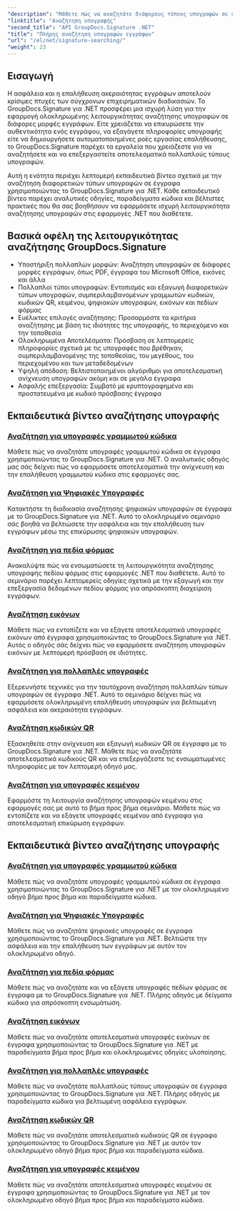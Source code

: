 ```yaml
---
"description": "Μάθετε πώς να αναζητάτε διάφορους τύπους υπογραφών σε έγγραφα .NET με το GroupDocs.Signature. Πλήρη εκπαιδευτικά βίντεο για αναζήτηση υπογραφών με γραμμωτό κώδικα, ψηφιακό κώδικα, κείμενο, κώδικα QR, εικόνα και πεδίο φόρμας."
"linktitle": "Αναζήτηση υπογραφής"
"second_title": "API GroupDocs.Signature .NET"
"title": "Πλήρης αναζήτηση υπογραφών εγγράφων"
"url": "/el/net/signature-searching/"
"weight": 23
---
```


## Εισαγωγή

Η ασφάλεια και η επαλήθευση ακεραιότητας εγγράφων αποτελούν κρίσιμες πτυχές των σύγχρονων επιχειρηματικών διαδικασιών. Το GroupDocs.Signature για .NET προσφέρει μια ισχυρή λύση για την εφαρμογή ολοκληρωμένης λειτουργικότητας αναζήτησης υπογραφών σε διάφορες μορφές εγγράφων. Είτε χρειάζεται να επικυρώσετε την αυθεντικότητα ενός εγγράφου, να εξαγάγετε πληροφορίες υπογραφής είτε να δημιουργήσετε αυτοματοποιημένες ροές εργασίας επαλήθευσης, το GroupDocs.Signature παρέχει τα εργαλεία που χρειάζεστε για να αναζητήσετε και να επεξεργαστείτε αποτελεσματικά πολλαπλούς τύπους υπογραφών.

Αυτή η ενότητα περιέχει λεπτομερή εκπαιδευτικά βίντεο σχετικά με την αναζήτηση διαφορετικών τύπων υπογραφών σε έγγραφα χρησιμοποιώντας το GroupDocs.Signature για .NET. Κάθε εκπαιδευτικό βίντεο παρέχει αναλυτικές οδηγίες, παραδείγματα κώδικα και βέλτιστες πρακτικές που θα σας βοηθήσουν να εφαρμόσετε ισχυρή λειτουργικότητα αναζήτησης υπογραφών στις εφαρμογές .NET που διαθέτετε.

## Βασικά οφέλη της λειτουργικότητας αναζήτησης GroupDocs.Signature

- Υποστήριξη πολλαπλών μορφών: Αναζήτηση υπογραφών σε διάφορες μορφές εγγράφων, όπως PDF, έγγραφα του Microsoft Office, εικόνες και άλλα
- Πολλαπλοί τύποι υπογραφών: Εντοπισμός και εξαγωγή διαφορετικών τύπων υπογραφών, συμπεριλαμβανομένων γραμμωτών κωδικών, κωδικών QR, κειμένου, ψηφιακών υπογραφών, εικόνων και πεδίων φόρμας
- Ευέλικτες επιλογές αναζήτησης: Προσαρμόστε τα κριτήρια αναζήτησης με βάση τις ιδιότητες της υπογραφής, το περιεχόμενο και την τοποθεσία
- Ολοκληρωμένα Αποτελέσματα: Πρόσβαση σε λεπτομερείς πληροφορίες σχετικά με τις υπογραφές που βρέθηκαν, συμπεριλαμβανομένης της τοποθεσίας, του μεγέθους, του περιεχομένου και των μεταδεδομένων
- Υψηλή απόδοση: Βελτιστοποιημένοι αλγόριθμοι για αποτελεσματική ανίχνευση υπογραφών ακόμη και σε μεγάλα έγγραφα
- Ασφαλής επεξεργασία: Συμβατό με κρυπτογραφημένα και προστατευμένα με κωδικό πρόσβασης έγγραφα

## Εκπαιδευτικά βίντεο αναζήτησης υπογραφής

### [Αναζήτηση για υπογραφές γραμμωτού κώδικα](./search-for-barcode/)
Μάθετε πώς να αναζητάτε υπογραφές γραμμωτού κώδικα σε έγγραφα χρησιμοποιώντας το GroupDocs.Signature για .NET. Ο αναλυτικός οδηγός μας σάς δείχνει πώς να εφαρμόσετε αποτελεσματικά την ανίχνευση και την επαλήθευση γραμμωτού κώδικα στις εφαρμογές σας.

### [Αναζήτηση για Ψηφιακές Υπογραφές](./search-for-digital-signatures/)
Κατακτήστε τη διαδικασία αναζήτησης ψηφιακών υπογραφών σε έγγραφα με το GroupDocs.Signature για .NET. Αυτό το ολοκληρωμένο σεμινάριο σάς βοηθά να βελτιώσετε την ασφάλεια και την επαλήθευση των εγγράφων μέσω της επικύρωσης ψηφιακών υπογραφών.

### [Αναζήτηση για πεδία φόρμας](./search-for-form-fields/)
Ανακαλύψτε πώς να ενσωματώσετε τη λειτουργικότητα αναζήτησης υπογραφής πεδίου φόρμας στις εφαρμογές .NET που διαθέτετε. Αυτό το σεμινάριο παρέχει λεπτομερείς οδηγίες σχετικά με την εξαγωγή και την επεξεργασία δεδομένων πεδίου φόρμας για απρόσκοπτη διαχείριση εγγράφων.

### [Αναζήτηση εικόνων](./search-for-images/)
Μάθετε πώς να εντοπίζετε και να εξάγετε αποτελεσματικά υπογραφές εικόνων από έγγραφα χρησιμοποιώντας το GroupDocs.Signature για .NET. Αυτός ο οδηγός σάς δείχνει πώς να εφαρμόσετε αναζήτηση υπογραφών εικόνων με λεπτομερή πρόσβαση σε ιδιότητες.

### [Αναζήτηση για πολλαπλές υπογραφές](./search-for-multiple-signatures/)
Εξερευνήστε τεχνικές για την ταυτόχρονη αναζήτηση πολλαπλών τύπων υπογραφών σε έγγραφα .NET. Αυτό το σεμινάριο δείχνει πώς να εφαρμόσετε ολοκληρωμένη επαλήθευση υπογραφών για βελτιωμένη ασφάλεια και ακεραιότητα εγγράφων.

### [Αναζήτηση κωδικών QR](./search-for-qr-codes/)
Εξασκηθείτε στην ανίχνευση και εξαγωγή κωδικών QR σε έγγραφα με το GroupDocs.Signature για .NET. Μάθετε πώς να αναζητάτε αποτελεσματικά κωδικούς QR και να επεξεργάζεστε τις ενσωματωμένες πληροφορίες με τον λεπτομερή οδηγό μας.

### [Αναζήτηση για υπογραφές κειμένου](./search-for-text-signatures/)
Εφαρμόστε τη λειτουργία αναζήτησης υπογραφών κειμένου στις εφαρμογές σας με αυτό το βήμα προς βήμα σεμινάριο. Μάθετε πώς να εντοπίζετε και να εξάγετε υπογραφές κειμένου από έγγραφα για αποτελεσματική επικύρωση εγγράφων.

## Εκπαιδευτικά βίντεο αναζήτησης υπογραφής
### [Αναζήτηση για υπογραφές γραμμωτού κώδικα](./search-for-barcode/)
Μάθετε πώς να αναζητάτε υπογραφές γραμμωτού κώδικα σε έγγραφα χρησιμοποιώντας το GroupDocs.Signature για .NET με τον ολοκληρωμένο οδηγό βήμα προς βήμα και παραδείγματα κώδικα.

### [Αναζήτηση για Ψηφιακές Υπογραφές](./search-for-digital-signatures/)
Μάθετε πώς να αναζητάτε ψηφιακές υπογραφές σε έγγραφα χρησιμοποιώντας το GroupDocs.Signature για .NET. Βελτιώστε την ασφάλεια και την επαλήθευση των εγγράφων με αυτόν τον ολοκληρωμένο οδηγό.

### [Αναζήτηση για πεδία φόρμας](./search-for-form-fields/)
Μάθετε πώς να αναζητάτε και να εξάγετε υπογραφές πεδίων φόρμας σε έγγραφα με το GroupDocs.Signature για .NET. Πλήρης οδηγός με δείγματα κώδικα για απρόσκοπτη ενσωμάτωση.

### [Αναζήτηση εικόνων](./search-for-images/)
Μάθετε πώς να αναζητάτε αποτελεσματικά υπογραφές εικόνων σε έγγραφα χρησιμοποιώντας το GroupDocs.Signature για .NET με παραδείγματα βήμα προς βήμα και ολοκληρωμένες οδηγίες υλοποίησης.

### [Αναζήτηση για πολλαπλές υπογραφές](./search-for-multiple-signatures/)
Μάθετε πώς να αναζητάτε πολλαπλούς τύπους υπογραφών σε έγγραφα χρησιμοποιώντας το GroupDocs.Signature για .NET. Πλήρης οδηγός με παραδείγματα κώδικα για βελτιωμένη ασφάλεια εγγράφων.

### [Αναζήτηση κωδικών QR](./search-for-qr-codes/)
Μάθετε πώς να αναζητάτε αποτελεσματικά κωδικούς QR σε έγγραφα χρησιμοποιώντας το GroupDocs.Signature για .NET με αυτόν τον ολοκληρωμένο οδηγό βήμα προς βήμα και παραδείγματα κώδικα.

### [Αναζήτηση για υπογραφές κειμένου](./search-for-text-signatures/)
Μάθετε πώς να αναζητάτε αποτελεσματικά υπογραφές κειμένου σε έγγραφα χρησιμοποιώντας το GroupDocs.Signature για .NET με τον ολοκληρωμένο οδηγό βήμα προς βήμα και παραδείγματα κώδικα.
